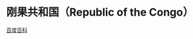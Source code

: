 # 刚果共和国（Republic of the Congo）

[百度百科](https://baike.baidu.com/item/%E5%88%9A%E6%9E%9C%E5%85%B1%E5%92%8C%E5%9B%BD/1814022)